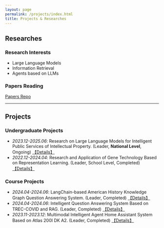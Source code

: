 ```yaml
---
layout: page
permalink: /projects/index.html
title: Projects & Researches
---
```


## Researches

### Research Interests
- Large Language Models
- Information Retrieval
- Agents based on LLMs

### Papers Reading
[Papers Repo]()

---

## Projects

### Undergraduate Projects
- *2023.12-2025.06*: Research on Large Language Models for Intelligent Public Services of Intellectual Property. (Leader, **National Level**, Ongoing) <a href="/projects/RLLMIPSIP/">【Details】</a>
- *2022.12-2024.04*: Research and Application of Gene Technology Based on Representation Learning. (Leader, School Level, Completed) <a href="/projects/RAGTBRL/">【Details】</a>

### Course Projects
- *2024.04-2024.06*: LangChain-based American History Knowledge Graph Question Answering System. (Leader, Completed) <a href="/projects/LCAHKGQAS/">【Details】</a>
- *2024.04-2024.06*: Intelligent Question Answering System Based on TREC-COVID and RAG. (Leader, Completed) <a href="/projects/IQASBTCR/">【Details】</a>
- *2023.11-2023.12*: Multimodal Intelligent Agent Home Assistant System Based on Atlas 200I DK A2. (Leader, Completed) <a href="/projects/MIAHASBA/">【Details】</a>

